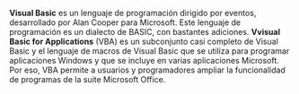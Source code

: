 **Visual Basic** es un lenguaje de programación dirigido por eventos, desarrollado por Alan Cooper para Microsoft. Este lenguaje de programación es un dialecto de BASIC, con bastantes adiciones. **Vvisual Basic for Applications** (VBA) es un subconjunto casi completo de Visual Basic y el lenguaje de macros de Visual Basic que se utiliza para programar aplicaciones Windows y que se incluye en varias aplicaciones Microsoft. Por eso, VBA permite a usuarios y programadores ampliar la funcionalidad de programas de la suite Microsoft Office.
